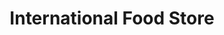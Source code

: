 ---
title: "International Food Store"
url: /great-yarmouth/international-food-store/
shop: convenience
---